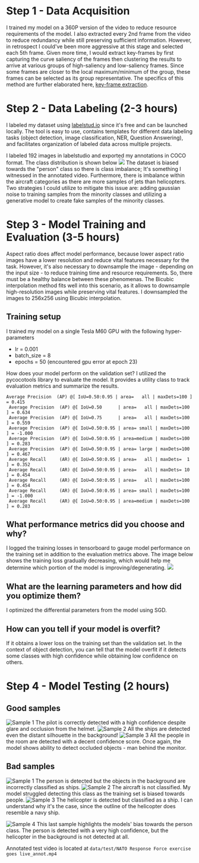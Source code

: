 # Step 1 - Data Acquisition
I trained my model on a 360P version of the video to reduce resource requirements of the model. I also extracted every 2nd frame
from the video to reduce redundancy while still preserving sufficient information. However, in retrospect I could've been more aggressive
at this stage and selected each 5th frame. Given more time, I would extract key-frames by first capturing the curve saliency of the frames then
clustering the results to arrive at various groups of high-saliency and low-saliency frames. Since some frames are closer to the local maximum/minimum of
the group, these frames can be selected as its group representative. The specifics of this method are further elaborated here, 
[key-frame extraction](https://www.semanticscholar.org/paper/Key-Frame-Extraction-from-Motion-Capture-Data-by-Bulut-Bilkent/a5df9284369d009e9dec54bd8fb1492c18a90d08). 

# Step 2 - Data Labeling (2-3 hours)
I labeled my dataset using [labelstud.io](https://labelstud.io/) since it's free and can be launched locally. The tool is
easy to use, contains templates for different data labeling tasks (object detection, image classification, NER, Question Answering), and
facilitates organization of labeled data across multiple projects.

I labeled 192 images in labelstudio and exported my annotations in COCO format. The class distribution is shown below
![](./assets/data_dist.png)
The dataset is biased towards the "person" class so there is class imbalance; It's something I witnessed in the annotated video.
Furthermore, there is imbalance within the aircraft categories as there are more samples of jets than helicopters.
Two strategies I could utilize to mitigate this issue are: adding gaussian noise to training samples from the minority classes and
utilizing a generative model to create fake samples of the minority classes.

# Step 3 - Model Training and Evaluation (3-5 hours)

Aspect ratio does affect model performance, because lower aspect ratio images have a lower resolution and
reduce vital features necessary for the task. However, it's also necessary to downsample the image - depending on the input
size - to reduce training time and resource requirements. So, there must be a healthy balance between these
phenomenas. The Bicubic interpolation method fits well into this scenario, as it allows to downsample high-resolution images
while preserving vital features. I downsampled the images to 256x256 using Bicubic interpolation.

## Training setup
I trained my model on a single Tesla M60 GPU with the following hyper-parameters
- lr = 0.001
- batch_size = 8
- epochs = 50 (encountered gpu error at epoch 23)

How does your model perform on the validation set?
I utilized the pycocotools library to evaluate the model.
It provides a utility class to track evaluation metrics and
summarize the results.

```text
Average Precision  (AP) @[ IoU=0.50:0.95 | area=   all | maxDets=100 ] = 0.415
 Average Precision  (AP) @[ IoU=0.50      | area=   all | maxDets=100 ] = 0.634
 Average Precision  (AP) @[ IoU=0.75      | area=   all | maxDets=100 ] = 0.559
 Average Precision  (AP) @[ IoU=0.50:0.95 | area= small | maxDets=100 ] = -1.000
 Average Precision  (AP) @[ IoU=0.50:0.95 | area=medium | maxDets=100 ] = 0.283
 Average Precision  (AP) @[ IoU=0.50:0.95 | area= large | maxDets=100 ] = 0.467
 Average Recall     (AR) @[ IoU=0.50:0.95 | area=   all | maxDets=  1 ] = 0.352
 Average Recall     (AR) @[ IoU=0.50:0.95 | area=   all | maxDets= 10 ] = 0.454
 Average Recall     (AR) @[ IoU=0.50:0.95 | area=   all | maxDets=100 ] = 0.454
 Average Recall     (AR) @[ IoU=0.50:0.95 | area= small | maxDets=100 ] = -1.000
 Average Recall     (AR) @[ IoU=0.50:0.95 | area=medium | maxDets=100 ] = 0.283
```

## What performance metrics did you choose and why?
I logged the training losses in tensorboard to gauge model performance on the training set in addition
to the evaluation metrics above. The image below shows the training loss gradually decreasing, which
would help me determine which portion of the model is improving/degenerating.
![](./assets/training_metrics.png)

## What are the learning parameters and how did you optimize them?
I optimized the differential parameters from the model using SGD.

## How can you tell if your model is overfit?
If it obtains a lower loss on the training set than the validation set.
In the context of object detection, you can tell that the model overfit if it
detects some classes with high confidence while obtaining low confidence on others.

# Step 4 - Model Testing (2 hours)

## Good samples
![Sample 1](./assets/sample_good_1.png)
The pilot is correctly detected with a high confidence despite glare
and occlusion from the helmet.
![Sample 2](./assets/sample_good_2.png)
All the ships are detected even the distant silhouette in the background!
![Sample 3](./assets/sample_good_3.png)
All the people in the room are detected with a decent confidence score. Once again, the
model shows ability to detect occluded objects - man behind the monitor.

## Bad samples
![Sample 1](./assets/sample_bad_1.png)
The person is detected but the objects in the background are incorrectly classified as 
ships.
![Sample 2](./assets/sample_bad_2.png)
The aircraft is not classified. My model struggled detecting this class as the training
set is biased towards people.
![Sample 3](./assets/sample_bad_3.png)
The helicopter is detected but classified as a ship.
I can understand why it's the case, since the outline of the helicopter
does resemble a navy ship.

![Sample 4](./assets/sample_bad_4.png)
This last sample highlights the models' bias towards the person class.
The person is detected with a very high confidence, but the helicopter
in the background is not detected at all.

Annotated test video is located at `data/test/NATO Response Force exercise goes live_annot.mp4`
 